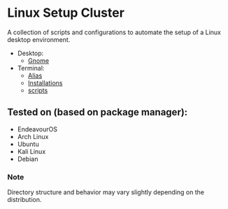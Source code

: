 # Linux Setup Cluster

A collection of scripts and configurations to automate the setup of a Linux desktop environment.

- Desktop:
    - [Gnome](./desktop/gnome/README.md)
- Terminal: 
    - [Alias](./terminal/alias/README.md)
    - [Installations](./terminal/installations/README.md)
    - [scripts](./terminal/scripts/Readme)

## Tested on (based on package manager):
- EndeavourOS
- Arch Linux
- Ubuntu
- Kali Linux
- Debian

### Note
Directory structure and behavior may vary slightly depending on the distribution.
